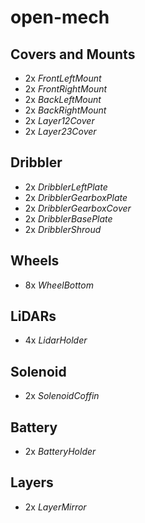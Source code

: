 # open-mech

## Covers and Mounts
- 2x _FrontLeftMount_
- 2x _FrontRightMount_
- 2x _BackLeftMount_
- 2x _BackRightMount_
- 2x _Layer12Cover_
- 2x _Layer23Cover_

## Dribbler
- 2x _DribblerLeftPlate_
- 2x _DribblerGearboxPlate_
- 2x _DribblerGearboxCover_
- 2x _DribblerBasePlate_
- 2x _DribblerShroud_

## Wheels
- 8x _WheelBottom_

## LiDARs
- 4x _LidarHolder_

## Solenoid
- 2x _SolenoidCoffin_

## Battery
- 2x _BatteryHolder_

## Layers
- 2x _LayerMirror_
